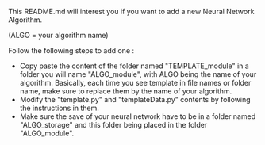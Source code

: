 This README.md will interest you if you want to add a new Neural Network Algorithm.

(ALGO = your algorithm name)

Follow the following steps to add one :

* Copy paste the content of the folder named "TEMPLATE_module" in a folder you will name
  "ALGO_module", with ALGO being the name of your algorithm. Basically, each time you see
  template in file names or folder name, make sure to replace them by the name of your 
  algorithm.
* Modify the "template.py" and "templateData.py" contents by following the instructions
  in them.
* Make sure the save of your neural network have to be in a folder named "ALGO_storage" 
  and this folder being placed in the folder "ALGO_module".
